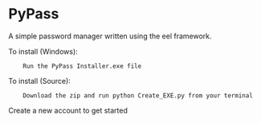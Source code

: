 # PyPass

A simple password manager written using the eel framework.

To install (Windows):

        Run the PyPass Installer.exe file
        
To install (Source):
        
        Download the zip and run python Create_EXE.py from your terminal

Create a new account to get started

